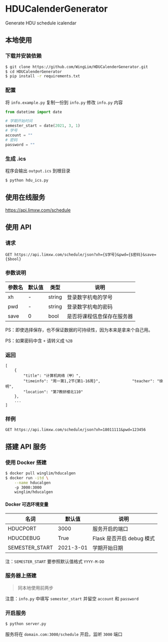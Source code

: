 # HDUCalenderGenerator
Generate HDU schedule icalendar

## 本地使用

### 下载并安装依赖
```bash
$ git clone https://github.com/WingLim/HDUCalenderGenerator.git
$ cd HDUCalenderGenerator
$ pip install -r requirements.txt
```

### 配置
将 `info.example.py` 复制一份到 `info.py`
修改 `info.py` 内容
```python
from datetime import date

# 学期开始时间
semester_start = date(2021, 3, 1)
# 学号
account = ""
# 密码
password = ""
```

### 生成 .ics
程序会输出 `output.ics` 到根目录
```bash
$ python hdu_ics.py
```

## 使用在线服务
https://api.limxw.com/schedule

## 使用 API
### 请求
```
GET https://api.limxw.com/schedule/json?xh={$学号}&pwd={$密码}&save={$bool}
```
### 参数说明

| 参数名 | 默认值 | 类型   | 说明                       |
| ------ | ------ | ------ | -------------------------- |
| xh     | -      | string | 登录数字杭电的学号         |
| pwd    | -      | string | 登录数字杭电的密码         |
| save   | 0      | bool   | 是否将课程信息保存在服务器 |

PS：即使选择保存，也不保证数据的可持续性，因为本来是拿来个自己用。

PS：如果密码中含 `+` 请转义成 `%2B`

### 返回

```
[
	{
		"title": "计算机网络（甲）", 
		"timeinfo": "周一第1,2节{第1-16周}", 				"teacher": "徐明", 
		"location": "第7教研楼北110"
	},
	...
]
```

### 样例

```
GET https://api.limxw.com/schedule/json?xh=18011111&pwd=123456
```






## 搭建 API 服务

### 使用 Docker 搭建

```bash
$ docker pull winglim/hducalgen
$ docker run -itd \
	--name hducalgen 
	-p 3000:3000 
	winglim/hducalgen
```

#### Docker 可选环境变量

| 名词           | 默认值    | 说明                      |
| -------------- | --------- | ------------------------- |
| HDUCPORT       | 3000      | 服务开启的端口            |
| HDUCDEBUG      | True      | Flask 是否开启 debug 模式 |
| SEMESTER_START | 2021-3-01 | 学期开始日期              |

注：`SEMESTER_START` 要参照默认值格式 `YYYY-M-DD`

### 服务器上搭建

> 同本地使用前两步

注意：`info.py` 中填写 `semester_start` 并留空 `account` 和 `password`

### 开启服务
```bash
$ python server.py
```

服务将在 `domain.com:3000/schedule` 开启，监听 `3000` 端口
